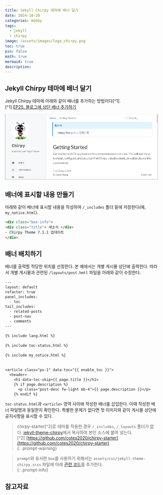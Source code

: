 ```yaml
---
title: Jekyll Chirpy 테마에 배너 달기
date: 2024-10-20
categories: Hobby
tags:
  - jekyll
  - chirpy
image: /assets/images/logo_chirpy.png
toc: true
pin: false
math: true
mermaid: true
description:
---
```

## Jekyll Chirpy 테마에 배너 달기

Jekyll Chirpy 테마에 아래와 같이 배너를 추가하는 방법이다[^1].  
[^1] [EP25. 블로그에 상단 배너 추가하기](https://www.youtube.com/watch?v=fo3tpjxZbZQ&list=PLIMb_GuNnFwfMm3alTSOmDK4AnpdG7USY&index=12)

![](/assets/images/2024-10-20-banner-in-chirpy.png)
## 배너에 표시할 내용 만들기

아래와 같이 배너에 표시할 내용을 작성하여 `/_includes` 폴더 밑에 저장한다(예, `my_notice.html`).

```html
<div class="box-info">
<div class="title"> 새소식 </div>
- Chirpy Theme 7.1.1 업데이트
</div>
```

## 배너 배치하기

배너를 출력할 적당한 위치를 선정한다. 본 예에서는 개별 게시물 상단에 출력한다. 따라서 개별 게시물과 관련된 `/layouts/post.hmtl` 파일을 아래와 같이 수정한다.

```
---
layout: default
refactor: true
panel_includes:
  - toc
tail_includes:
  - related-posts
  - post-nav
  - comments
---

{% include lang.html %}

{% include toc-status.html %}

{% include my_notice.html %}


<article class="px-1" data-toc="{{ enable_toc }}">
  <header>
    <h1 data-toc-skip>{{ page.title }}</h1>
    {% if page.description %}
      <p class="post-desc fw-light mb-4">{{ page.description }}</p>
    {% endif %}

```

`toc-status.html`과 `<article>` 영역 사이에 작성한 배너를 삽입한다. 이때 작성한 배너 파일명과 동일한지 확인한다. 특별한 문제가 없다면 첫 이미지와 같이 게시물 상단에 공지사항을 표시할 수 있다.

> chirpy-starter[^2]로 테마를 적용한 경우 `/_includes`, `/_layouts` 폴더가 없다. [jekyll-theme-chirpy](https://github.com/cotes2020/jekyll-theme-chirpy)에서 복사하여 본인 소스에 붙여 넣는다.  
[^2] [https://github.com/cotes2020/chirpy-starter](https://github.com/cotes2020/chirpy-starter)  
{: .prompt-warning}


> `prompt`와 유사한 `box`를 사용하기 위해서는 `assets/css/jekyll-theme-chirpy.scss` 파일에 아래 [관련 코드](https://github.com/cotes2020/jekyll-theme-chirpy/discussions/1707)를 추가한다.  
{: .prompt-info}

## 참고자료